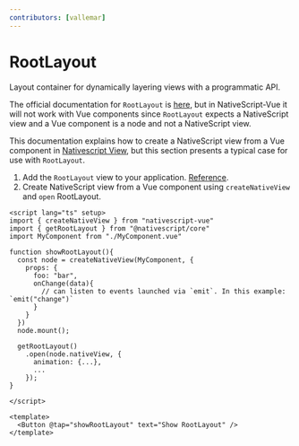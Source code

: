 ```yaml
---
contributors: [vallemar]
---
```


# RootLayout

Layout container for dynamically layering views with a programmatic API.

The official documentation for `RootLayout` is [here](https://docs.nativescript.org/ui/root-layout), but in NativeScript-Vue it will not work with Vue components since `RootLayout` expects a NativeScript view and a Vue component is a node and not a NativeScript view.

This documentation explains how to create a NativeScript view from a Vue component in [Nativescript View](/docs/utilities/nativescript-view), but this section presents a typical case for use with `RootLayout`.

1. Add the `RootLayout` view to your application. [Reference](https://docs.nativescript.org/ui/root-layout#examples).
2. Create NativeScript view from a Vue component using `createNativeView` and `open` RootLayout.

```vue
<script lang="ts" setup>
import { createNativeView } from "nativescript-vue"
import { getRootLayout } from "@nativescript/core"
import MyComponent from "./MyComponent.vue"

function showRootLayout(){
  const node = createNativeView(MyComponent, {
    props: {
      foo: "bar",
      onChange(data){
        // can listen to events launched via `emit`. In this example: `emit("change")`
      }
    }
  })
  node.mount();
  
  getRootLayout()
    .open(node.nativeView, {
      animation: {...},
      ...
    });
}

</script>

<template>
  <Button @tap="showRootLayout" text="Show RootLayout" />
</template>
```
